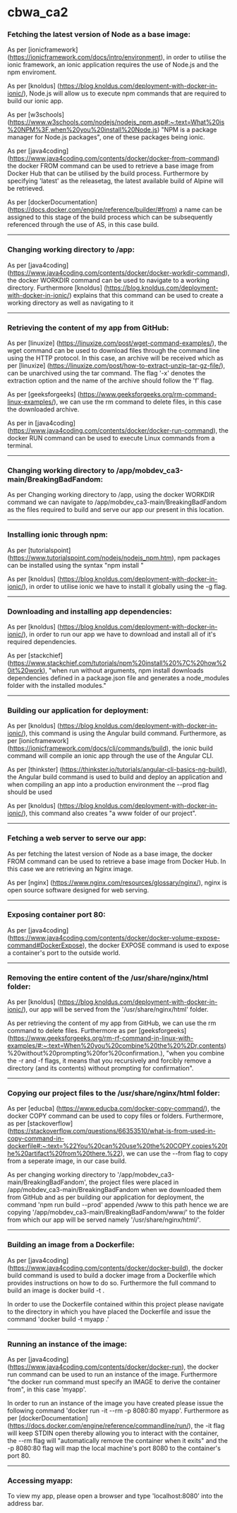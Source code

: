 # cbwa_ca2

### Fetching the latest version of Node as a base image: ###
As per [ionicframework] (https://ionicframework.com/docs/intro/environment), in order to utilise the ionic framework, an ionic application requires the use of Node.js and the npm enviroment.

As per [knoldus] (https://blog.knoldus.com/deployment-with-docker-in-ionic/), Node.js will allow us to execute npm commands that are required to build our ionic app.

As per [w3schools] (https://www.w3schools.com/nodejs/nodejs_npm.asp#:~:text=What%20is%20NPM%3F,when%20you%20install%20Node.js) "NPM is a package manager for Node.js packages", one of these packages being ionic.

As per [java4coding] (https://www.java4coding.com/contents/docker/docker-from-command) the docker FROM command can be used to retrieve a base image from Docker Hub that can be utilised by the build process. Furthermore by specifying 'latest' as the releasetag, the latest available build of Alpine will be retrieved.

As per [dockerDocumentation] (https://docs.docker.com/engine/reference/builder/#from) a name can be assigned to this stage of the build process which can be subsequently referenced through the use of AS, in this case build.

***
### Changing working directory to /app: ###
As per [java4coding] (https://www.java4coding.com/contents/docker/docker-workdir-command), the docker WORKDIR command can be used to navigate to a working directory. Furthermore [knoldus] (https://blog.knoldus.com/deployment-with-docker-in-ionic/) explains that this command can be used to create a working directory as well as navigating to it

***
### Retrieving the content of my app from GitHub: ###
As per [linuxize] (https://linuxize.com/post/wget-command-examples/), the wget command can be used to download files through the command line using the HTTP protocol. In this case, an archive will be received which as per [linuxize] (https://linuxize.com/post/how-to-extract-unzip-tar-gz-file/), can be unarchived using the tar command. The flag '-x' denotes the extraction option and the name of the archive should follow the 'f' flag. 

As per [geeksforgeeks] (https://www.geeksforgeeks.org/rm-command-linux-examples/), we can use the rm command to delete files, in this case the downloaded archive.

As per in [java4coding] (https://www.java4coding.com/contents/docker/docker-run-command), the docker RUN command can be used to execute Linux commands from a terminal.

***
### Changing working directory to /app/mobdev_ca3-main/BreakingBadFandom: ###
As per Changing working directory to /app, using the docker WORKDIR command we can navigate to /app/mobdev_ca3-main/BreakingBadFandom as the files required to build and serve our app our present in this location.

***
### Installing ionic through npm: ###
As per [tutorialspoint] (https://www.tutorialspoint.com/nodejs/nodejs_npm.htm), npm packages can be installed using the syntax "npm install <PackageName>"

As per [knoldus] (https://blog.knoldus.com/deployment-with-docker-in-ionic/), in order to utilise ionic we have to install it globally using the -g flag.

*** 
### Downloading and installing app dependencies: ###
As per [knoldus] (https://blog.knoldus.com/deployment-with-docker-in-ionic/), in order to run our app we have to download and install all of it's required dependencies.

As per [stackchief] (https://www.stackchief.com/tutorials/npm%20install%20%7C%20how%20it%20work), "when run without arguments, npm install downloads dependencies defined in a package.json file and generates a node_modules folder with the installed modules."

***
### Building our application for deployment: ###
As per [knoldus] (https://blog.knoldus.com/deployment-with-docker-in-ionic/), this command is using the Angular build command. Furthermore, as per [ionicframework] (https://ionicframework.com/docs/cli/commands/build), the ionic build command will compile an ionic app through the use of the Angular CLI.

As per [thinkster] (https://thinkster.io/tutorials/angular-cli-basics-ng-build), the Angular build command is used to build and deploy an application and when compiling an app into a production environment the --prod flag should be used

As per [knoldus] (https://blog.knoldus.com/deployment-with-docker-in-ionic/), this command also creates "a www folder of our project".

***
### Fetching a web server to serve our app: ###
As per fetching the latest version of Node as a base image, the docker FROM command can be used to retrieve a base image from Docker Hub. In this case we are retrieving an Nginx image.

As per [nginx] (https://www.nginx.com/resources/glossary/nginx/),  nginx is open source software designed for web serving.

***
### Exposing container port 80: ###
As per [java4coding] (https://www.java4coding.com/contents/docker/docker-volume-expose-command#DockerExpose), the docker EXPOSE command is used to expose a container's port to the outside world.

*** 
### Removing the entire content of the /usr/share/nginx/html folder: ###
As per [knoldus] (https://blog.knoldus.com/deployment-with-docker-in-ionic/), our app will be served from the '/usr/share/nginx/html' folder. 

As per retrieving the content of my app from GitHub, we can use the rm command to delete files. Furthermore as per [geeksforgeeks] (https://www.geeksforgeeks.org/rm-rf-command-in-linux-with-examples/#:~:text=When%20you%20combine%20the%20%2Dr,contents)%20without%20prompting%20for%20confirmation.), "when you combine the -r and -f flags, it means that you recursively and forcibly remove a directory (and its contents) without prompting for confirmation".

***
### Copying our project files to the /usr/share/nginx/html folder: ###
As per [educba] (https://www.educba.com/docker-copy-command/), the docker COPY command can be used to copy files or folders. Furthermore, as per [stackoverflow] (https://stackoverflow.com/questions/66353510/what-is-from-used-in-copy-command-in-dockerfile#:~:text=%22You%20can%20use%20the%20COPY,copies%20the%20artifact%20from%20there.%22), we can use the --from flag to copy from a seperate image, in our case build.

As per changing working directory to '/app/mobdev_ca3-main/BreakingBadFandom', the project files were placed in /app/mobdev_ca3-main/BreakingBadFandom when we downloaded them from GitHub and as per building our application for deployment, the command 'npm run build --prod' appended /www to this path hence we are copying '/app/mobdev_ca3-main/BreakingBadFandom/www/' to the folder from which our app will be served namely '/usr/share/nginx/html/'.

***
### Building an image from a Dockerfile: ###
As per [java4coding] (https://www.java4coding.com/contents/docker/docker-build), the docker build command is used to build a docker image from a Dockerfile which provides instructions on how to do so. Furthermore the full command to build an image is docker build -t <imagename> .

In order to use the Dockerfile contained within this project please navigate to the directory in which you have placed the Dockerfile and issue the command 'docker build -t myapp .'

***
### Running an instance of the image: ###
As per [java4coding] (https://www.java4coding.com/contents/docker/docker-run), the docker run command can be used to run an instance of the image. Furthermore "the docker run command must specify an IMAGE to derive the container from", in this case 'myapp'.

In order to run an instance of the image you have created please issue the following command 'docker run -it --rm -p 8080:80 myapp'. Furthermore as per  [dockerDocumentation] (https://docs.docker.com/engine/reference/commandline/run/), the -it flag will keep STDIN open thereby allowing you to interact with the container, the --rm flag will "automatically remove the container when it exits" and the -p 8080:80 flag will map the local machine's port 8080 to the container's port 80.

***
### Accessing myapp: ###
To view my app, please open a browser and type 'localhost:8080' into the address bar.
